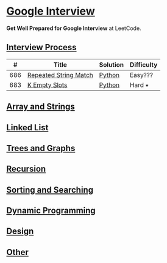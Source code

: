 # [Google Interview](https://leetcode.com/explore/interview/card/google/)
**Get Well Prepared for Google Interview** at LeetCode.

## [Interview Process](https://leetcode.com/explore/interview/card/google/67/sql-2/)

|  #  | Title           |  Solution       | Difficulty    |
|-----|---------------- | --------------- | ------------- |
686 | [Repeated String Match](https://leetcode.com/problems/repeated-string-match/) | [Python](./algorithms/python/RepeatedStringMatch/RepeatedStringMatch.py) | Easy??? |
683 | [K Empty Slots](https://leetcode.com/problems/k-empty-slots/) | [Python](./algorithms/python/KEmptySlots/KEmptySlots.py) | Hard ⭑|

## [Array and Strings](https://leetcode.com/explore/interview/card/google/59/array-and-strings/)

## [Linked List](https://leetcode.com/explore/interview/card/google/60/linked-list-5/)

## [Trees and Graphs](https://leetcode.com/explore/interview/card/google/61/trees-and-graphs/)

## [Recursion](https://leetcode.com/explore/interview/card/google/62/recursion-4/)

## [Sorting and Searching](https://leetcode.com/explore/interview/card/google/63/sorting-and-searching-4/)

## [Dynamic Programming](https://leetcode.com/explore/interview/card/google/64/dynamic-programming-4/)

## [Design](https://leetcode.com/explore/interview/card/google/65/design-4/)

## [Other](https://leetcode.com/explore/interview/card/google/66/others-4/)
